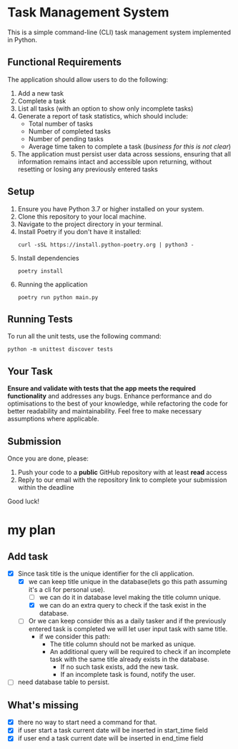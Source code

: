 # Task Management System

This is a simple command-line (CLI) task management system implemented in Python.

## Functional Requirements

The application should allow users to do the following:

1. Add a new task
2. Complete a task
3. List all tasks (with an option to show only incomplete tasks)
4. Generate a report of task statistics, which should include:
   - Total number of tasks
   - Number of completed tasks
   - Number of pending tasks
   - Average time taken to complete a task (*business for this is not clear*)
5. The application must persist user data across sessions, ensuring that all information remains intact and accessible upon returning, without resetting or losing any previously entered tasks

## Setup

1. Ensure you have Python 3.7 or higher installed on your system.
2. Clone this repository to your local machine.
3. Navigate to the project directory in your terminal.
4. Install Poetry if you don't have it installed:
    ```
    curl -sSL https://install.python-poetry.org | python3 -
    ```
5. Install dependencies
    ```
    poetry install
    ```
6.  Running the application
    ```
    poetry run python main.py
    ```

## Running Tests

To run all the unit tests, use the following command:

```
python -m unittest discover tests
```

## Your Task

**Ensure and validate with tests that the app meets the required functionality** and addresses any bugs. Enhance performance and do optimisations to the best of your knowledge, while refactoring the code for better readability and maintainability. Feel free to make necessary assumptions where applicable.

## Submission

Once you are done, please:

1. Push your code to a **public** GitHub repository with at least **read** access
2. Reply to our email with the repository link to complete your submission within the deadline

Good luck!

# my plan
## Add task
- [X] Since task title is the unique identifier for the cli application.
  - [X] we can keep title unique in the database(lets go this path assuming it's a cli for personal use).
    - [ ] we can do it in database level making the title column unique.
    - [X] we can do an extra query to check if the task exist in the database. 
  - [ ] Or we can keep consider this as a daily tasker and if the previously entered task is completed we will let user input task with same title.
    - if we consider this path:
      - The title column should not be marked as unique.
      - An additional query will be required to check if an incomplete task with the same title already exists in the database.
        - If no such task exists, add the new task.
        - If an incomplete task is found, notify the user.
- [ ] need database table to persist.

## What's missing 
- [X] there no way to start need a command for that.
- [X] if user start a task current date will be inserted in start_time field
- [X] if user end a task current date will be inserted in end_time field
